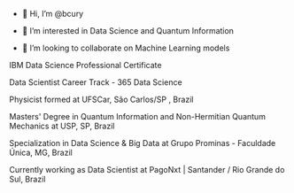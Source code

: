 - 👋 Hi, I’m @bcury
- 👀 I’m interested in Data Science and Quantum Information

- 💞️ I’m looking to collaborate on Machine Learning models

IBM Data Science Professional Certificate

Data Scientist Career Track - 365 Data Science

Physicist formed at UFSCar, São Carlos/SP , Brazil

Masters' Degree in Quantum Information and Non-Hermitian Quantum Mechanics at USP, SP, Brazil

Specialization in Data Science & Big Data at Grupo Prominas - Faculdade Única, MG, Brazil


Currently working as Data Scientist at PagoNxt | Santander / Rio Grande do Sul, Brazil




<!---
bcury/bcury is a ✨ special ✨ repository because its `README.md` (this file) appears on your GitHub profile.
You can click the Preview link to take a look at your changes.
--->
